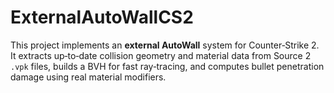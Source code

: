 # ExternalAutoWallCS2
This project implements an **external AutoWall** system for Counter‑Strike 2. It extracts up‑to‑date collision geometry and material data from Source 2 `.vpk` files, builds a BVH for fast ray‑tracing, and computes bullet penetration damage using real material modifiers.
